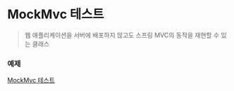 # MockMvc 테스트

> 웹 애플리케이션을 서버에 배포하지 않고도 스프링 MVC의 동작을 재현할 수 있는 클래스





### 예제





[MockMvc 테스트]([https://ktko.tistory.com/entry/%EC%8A%A4%ED%94%84%EB%A7%81Spring-MockMvc-%ED%85%8C%EC%8A%A4%ED%8A%B8](https://ktko.tistory.com/entry/스프링Spring-MockMvc-테스트))

